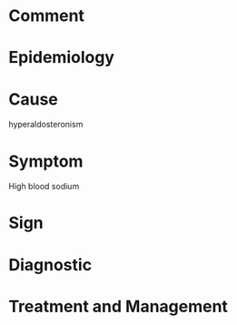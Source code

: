 # Comment

# Epidemiology

# Cause

hyperaldosteronism

# Symptom

High blood sodium

# Sign

# Diagnostic

# Treatment and Management
